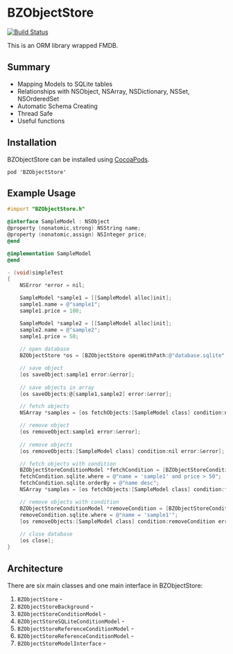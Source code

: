 BZObjectStore
=============
[![Build Status](https://travis-ci.org/expensivegasprices/BZObjectStore.svg)](https://travis-ci.org/expensivegasprices/BZObjectStore)

This is an ORM library wrapped FMDB.

## Summary
- Mapping Models to SQLite tables
- Relationships with NSObject, NSArray, NSDictionary, NSSet, NSOrderedSet
- Automatic Schema Creating
- Thread Safe
- Useful functions

## Installation
BZObjectStore can be installed using [CocoaPods](http://cocoapods.org/).
```
pod 'BZObjectStore'
```

## Example Usage
``` objective-c
#import "BZObjectStore.h"

@interface SampleModel : NSObject
@property (nonatomic,strong) NSString name;
@property (nonatomic,assign) NSInteger price;
@end

@implementation SampleModel
@end

- (void)simpleTest
{
    NSError *error = nil;

    SampleModel *sample1 = [[SampleModel alloc]init];
    sample1.name = @"sample1";
    sample1.price = 100;

    SampleModel *sample2 = [[SampleModel alloc]init];
    sample2.name = @"sample2";
    sample1.price = 50;
    
    // open database
    BZObjectStore *os = [BZObjectStore openWithPath:@"database.sqlite" error:&error];

    // save object
    [os saveObject:sample1 error:&error];
    
    // save objects in array
    [os saveObjects:@[sample1,sample2] error:&error];

    // fetch objects
    NSArray *samples = [os fetchObjects:[SampleModel class] condition:nil error:&error];

    // remove object
    [os removeObject:sample1 error:&error];
    
    // remove objects
    [os removeObjects:[SampleModel class] condition:nil error:&error];

    // fetch objects with condition
    BZObjectStoreConditionModel *fetchCondition = [BZObjectStoreConditionModel condition];
    fetchCondition.sqlite.where = @"name = 'sample1' and price > 50";
    fetchCondition.sqlite.orderBy = @"name desc";
    NSArray *samples = [os fetchObjects:[SampleModel class] condition:fetchCondition error:&error];

    // remove objects with condition
    BZObjectStoreConditionModel *removeCondition = [BZObjectStoreConditionModel condition];
    removeCondition.sqlite.where = @"name = 'sample1'";
    [os removeObjects:[SampleModel class] condition:removeCondition error:&error];
    
    // close database
    [os close];
}
```

## Architecture
There are six main classes and one main interface in BZObjectStore:

1. `BZObjectStore` - 
2. `BZObjectStoreBackground` - 
3. `BZObjectStoreConditionModel` - 
4. `BZObjectStoreSQLiteConditionModel` - 
5. `BZObjectStoreReferenceConditionModel` - 
6. `BZObjectStoreReferenceConditionModel` - 
7. `BZObjectStoreModelInterface` - 

